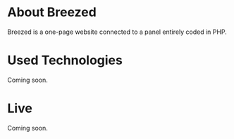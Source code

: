 # About Breezed

Breezed is a one-page website connected to a panel entirely coded in PHP.

# Used Technologies

Coming soon.

# Live

Coming soon.
